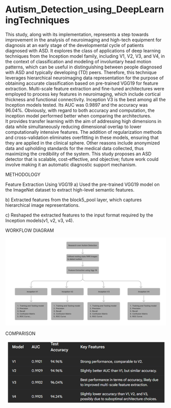 # Autism_Detection_using_DeepLearningTechniques

This study, along with its implementation, represents a step towards improvement in the analysis of neuroimaging and high-tech equipment for diagnosis at an early stage of the developmental cycle of patients diagnosed with ASD. It explores the class of applications of deep learning techniques from the Inception model family, including V1, V2, V3, and V4, in the context of classification and modeling of involuntary head motion patterns, which can be useful in distinguishing between people diagnosed with ASD and typically developing (TD) peers. Therefore, this technique leverages hierarchical neuroimaging data representation for the purpose of obtaining accurate classification based on pre-trained VGG19 for feature extraction. Multi-scale feature extraction and fine-tuned architectures were employed to process key features in neuroimaging, which include cortical thickness and functional connectivity. Inception V3 is the best among all the Inception models tested. Its AUC was 0.9897 and the accuracy was 96.04%. Obviously, with regard to both accuracy and computation, the inception model performed better when comparing the architectures.                                          
It provides transfer learning with the aim of addressing high dimensions in data while simultaneously reducing dimensional overlap to lower computationally intensive features.
The addition of regularization methods and cross-validation eliminates overfitting in these models, ensuring that they are applied in the clinical sphere. Other reasons include anonymized data and upholding standards for the medical data collected, thus maximizing the credibility of the system. This study proposes an ASD detector that is scalable, cost-effective, and objective; future work could involve making it an automatic diagnostic support mechanism.

METHODOLOGY

Feature Extraction Using VGG19
a) Used the pre-trained VGG19 model on the ImageNet dataset to extract high-level semantic features.

b) Extracted features from the block5_pool layer, which captures hierarchical image representations.

c) Reshaped the extracted features to the input format required by the Inception models(v1, v2, v3, v4).


WORKFLOW DIAGRAM

![image](https://github.com/NavyaSingh2003/Autism_Detection_using_DeepLearningTechniques/blob/main/workflow.png?raw=true)

COMPARISON

![image](https://github.com/NavyaSingh2003/Autism_Detection_using_DeepLearningTechniques/blob/main/comparison.png?raw=true)
